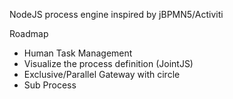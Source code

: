 NodeJS process engine inspired by jBPMN5/Activiti

Roadmap
* Human Task Management
* Visualize the process definition (JointJS)
* Exclusive/Parallel Gateway with circle
* Sub Process